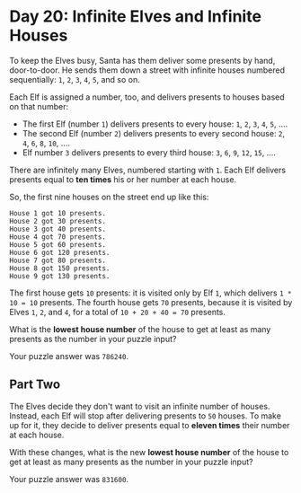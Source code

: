 # Day 20: Infinite Elves and Infinite Houses

To keep the Elves busy, Santa has them deliver some presents by hand, door-to-door. He sends them down a street with infinite houses numbered sequentially: `1`, `2`, `3`, `4`, `5`, and so on.

Each Elf is assigned a number, too, and delivers presents to houses based on that number:

* The first Elf (number `1`) delivers presents to every house: `1`, `2`, `3`, `4`, `5`, ....
* The second Elf (number `2`) delivers presents to every second house: `2`, `4`, `6`, `8`, `10`, ....
* Elf number `3` delivers presents to every third house: `3`, `6`, `9`, `12`, `15`, ....

There are infinitely many Elves, numbered starting with `1`. Each Elf delivers presents equal to **ten times** his or her number at each house.

So, the first nine houses on the street end up like this:

    House 1 got 10 presents.
    House 2 got 30 presents.
    House 3 got 40 presents.
    House 4 got 70 presents.
    House 5 got 60 presents.
    House 6 got 120 presents.
    House 7 got 80 presents.
    House 8 got 150 presents.
    House 9 got 130 presents.
    
The first house gets `10` presents: it is visited only by Elf `1`, which delivers `1 * 10 = 10` presents. The fourth house gets `70` presents, because it is visited by Elves `1`, `2`, and `4`, for a total of `10 + 20 + 40 = 70` presents.

What is the **lowest house number** of the house to get at least as many presents as the number in your puzzle input?

Your puzzle answer was `786240`.

## Part Two

The Elves decide they don't want to visit an infinite number of houses. Instead, each Elf will stop after delivering presents to `50` houses. To make up for it, they decide to deliver presents equal to **eleven times** their number at each house.

With these changes, what is the new **lowest house number** of the house to get at least as many presents as the number in your puzzle input?

Your puzzle answer was `831600`.
